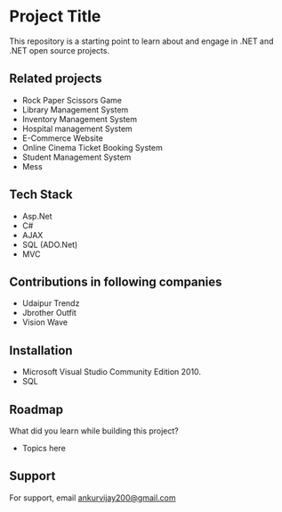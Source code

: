 
# Project Title

This repository is a starting point to learn about and engage in .NET and .NET open source projects.

## Related projects

- Rock Paper Scissors Game
- Library Management System
- Inventory Management System
- Hospital management System
- E-Commerce Website
- Online Cinema Ticket Booking System
- Student Management System
- Mess


## Tech Stack
- Asp.Net
- C#
- AJAX
- SQL (ADO.Net)
- MVC

## Contributions in following companies

- Udaipur Trendz
- Jbrother Outfit
- Vision Wave


## Installation

- Microsoft Visual Studio Community Edition 2010.
- SQL
    
## Roadmap
What did you learn while building this project?
- Topics here

## Support

For support, email ankurvijay200@gmail.com 
